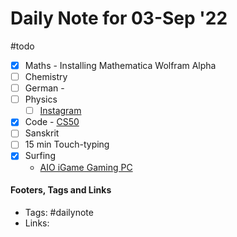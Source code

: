 # Daily Note for 03-Sep '22
#todo
- [x] Maths - Installing Mathematica Wolfram Alpha
- [ ] Chemistry
- [ ] German - 
- [ ] Physics
	- [ ] [Instagram](https://www.instagram.com/physics.infographics/)
- [x] Code - [CS50](https://www.youtube.com/watch?v=IDDmrzzB14M)
- [ ] Sanskrit
- [ ] 15 min Touch-typing
- [x] Surfing
	- [AIO iGame Gaming PC](https://www.youtube.com/watch?v=1CX8xXwYTl4)


#### Footers, Tags and Links
- Tags: #dailynote 
- Links: 

[^1]: